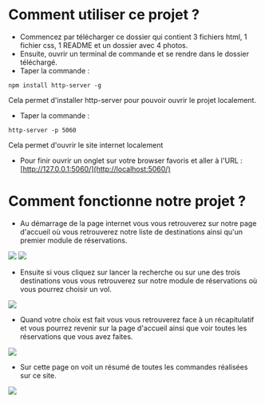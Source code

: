 # Comment utiliser ce projet ?

- Commencez par télécharger ce dossier qui contient 3 fichiers html, 1 fichier css, 1 README et un dossier avec 4 photos.
- Ensuite, ouvrir un terminal de commande et se rendre dans le dossier téléchargé.
- Taper la commande :
```
npm install http-server -g
```
Cela permet d'installer http-server pour pouvoir ouvrir le projet localement.

- Taper la commande :
```
http-server -p 5060
```
Cela permet d'ouvrir le site internet localement

- Pour finir ouvrir un onglet sur votre browser favoris et aller à l'URL : [http://127.0.0.1:5060/](http://localhost:5060/)


# Comment fonctionne notre projet ?

- Au démarrage de la page internet vous vous retrouverez sur notre page d'accueil où vous retrouverez notre liste de destinations ainsi qu'un premier module de réservations.

![](https://github.com/PierricL/tp-architecture/blob/si1-Softoucanandco/si1-Softoucanandco/projet/code/images/Capture.JPG)
![](https://github.com/PierricL/tp-architecture/blob/si1-Softoucanandco/si1-Softoucanandco/projet/code/images/Capture2.JPG)

- Ensuite si vous cliquez sur lancer la recherche ou sur une des trois destinations vous vous retrouverez sur notre module de réservations où vous pourrez choisir un vol.

![](https://github.com/PierricL/tp-architecture/blob/si1-Softoucanandco/si1-Softoucanandco/projet/code/images/Capture3.JPG)

- Quand votre choix est fait vous vous retrouverez face à un récapitulatif et vous pourrez revenir sur la page d'accueil ainsi que voir toutes les réservations que vous avez faites.

![](https://github.com/PierricL/tp-architecture/blob/si1-Softoucanandco/si1-Softoucanandco/projet/code/images/Capture4.JPG)

- Sur cette page on voit un résumé de toutes les commandes réalisées sur ce site.

![](https://github.com/PierricL/tp-architecture/blob/si1-Softoucanandco/si1-Softoucanandco/projet/code/images/Capture5.JPG)
